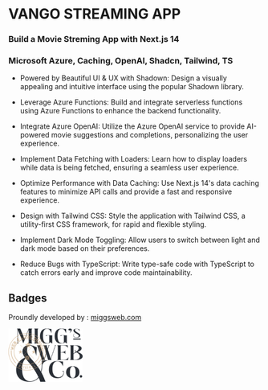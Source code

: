 
# VANGO STREAMING APP

### Build a Movie Streming App with Next.js 14

### Microsoft Azure, Caching, OpenAI, Shadcn, Tailwind, TS

- Powered by Beautiful UI & UX with Shadown: Design a visually appealing and intuitive interface using the popular Shadown library.

- Leverage Azure Functions: Build and integrate serverless functions using Azure Functions to enhance the backend functionality.

- Integrate Azure OpenAI: Utilize the Azure OpenAI service to provide AI-powered movie suggestions and completions, personalizing the user experience.

- Implement Data Fetching with Loaders: Learn how to display loaders while data is being fetched, ensuring a seamless user experience.

- Optimize Performance with Data Caching: Use Next.js 14's data caching features to minimize API calls and provide a fast and responsive experience.

- Design with Tailwind CSS: Style the application with Tailwind CSS, a utility-first CSS framework, for rapid and flexible styling.

- Implement Dark Mode Toggling: Allow users to switch between light and dark mode based on their preferences.

- Reduce Bugs with TypeScript: Write type-safe code with TypeScript to catch errors early and improve code maintainability. 
## Badges

Proundly developed by : [miggsweb.com](https://miggsweb.com/)

[![MIT License](https://raw.githubusercontent.com/NgandalaLopes/media-source/main/dev-with-d.webp)](https://miggsweb.com/)
